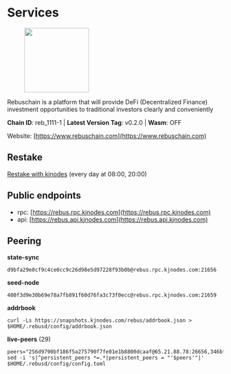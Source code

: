 # Services

<figure><img src="https://raw.githubusercontent.com/kj89/testnet_manuals/main/pingpub/logos/rebus.png" width="150" alt=""><figcaption></figcaption></figure>

Rebuschain is a platform that will provide DeFi (Decentralized Finance)  investment opportunities to traditional investors clearly and conveniently

**Chain ID**: reb_1111-1 | **Latest Version Tag**: v0.2.0 | **Wasm**: OFF

Website: [https://www.rebuschain.com](https://www.rebuschain.com)

## Restake

[Restake with kjnodes](https://restake.app/rebus/rebusvaloper1vndzy8y55ylgpmmsc34uy8rm6kqlml6ffs9lrv) (every day at 08:00, 20:00)
## Public endpoints

* rpc: [https://rebus.rpc.kjnodes.com](https://rebus.rpc.kjnodes.com)
* api: [https://rebus.api.kjnodes.com](https://rebus.api.kjnodes.com)

## Peering

**state-sync**

```
d9bfa29e0cf9c4ce0cc9c26d98e5d97228f93b0b@rebus.rpc.kjnodes.com:21656
```

**seed-node**

```
400f3d9e30b69e78a7fb891f60d76fa3c73f0ecc@rebus.rpc.kjnodes.com:21659
```

**addrbook**
```
curl -Ls https://snapshots.kjnodes.com/rebus/addrbook.json > $HOME/.rebusd/config/addrbook.json
```

**live-peers** (29)
```
peers="256d9790bf186f5a275790f7fe01e1b8800dcaaf@65.21.88.78:26656,346bf012c17fa30ef70ae72f082374838626532a@65.108.106.131:26696,641b33b0e909630868133820605edf2b4ba4969a@65.109.49.109:26656,75c5365e8da9a4caa908a195ffa3fdc1e6432019@65.108.232.248:26756,aa2feb704c0089b1a0f23011a9e7cd2c27a06134@65.21.200.6:29656,d9bfa29e0cf9c4ce0cc9c26d98e5d97228f93b0b@144.76.163.233:21656,4a4d2e7070e05ad6c13628d2f191d96172659452@65.109.65.210:40656,17779ded6b3dc2f31d6c6f40cc6f07d802753ba7@78.47.153.128:26656,ab6a4ae2857ac05fa8f45b03871fa3945193fc61@46.4.81.204:35656,cd71aa366822800a2aa7051fae69127f78b3f203@188.165.225.226:26656,34e3178b6e0f25451fd690c15fc199d5a9bdfb9b@15.204.197.11:26656,7196b111260698b8b6ba8ea64c3af0444fb365c8@195.201.63.87:41656,5a13200e67f6cb5385d9d8f8c68a7b5e62f8cd54@188.34.176.96:26656,49e084a4c77f168810608e20b530ee9d25ac69b7@209.126.8.176:26656,186209f02d238b48dcc7997cca3e6c6855aa91aa@20.112.73.169:26656,ea5e7a6b9a5c18c6455e7a8c583c129c5821a452@51.178.80.111:26656,b574e11e103058a121cc03d1c4d9867ba3daed34@135.181.139.113:31656,42d76e6353f9f2206ca062935d0523baa4b7f671@116.202.227.117:21656,237bfc05da5f8cabee00f148995333f37186d232@164.68.121.101:26656,036c453576f9f4cad684e78d09e0fbf876e9cdee@54.39.243.226:22656,c177f05fc7c0379e26eff108048c0bfd96949b2c@141.95.65.73:17256,30ff8100fefac53ee40ef7631f1a3c66ca2b82cf@135.181.164.90:26656,d6c891779edb84d91aa7dd043dcc819c11bf6895@185.245.183.106:26656,69e27ab9b46350654805df3ea8d9ac2f00af4e4c@38.242.244.85:26656,89ded0a3987d22e46b756fead439e2a4d25f23cb@185.144.99.30:26656,7ee74ea68e350fc5214657255cba5e339bb30c2a@138.201.127.91:26674,d12f9b52ca0e11cdeca5c46e802249ade4c39c45@185.248.24.40:26656,3e319c765b7b48d518a2e3218efc317234b81681@142.132.159.188:26656,1e3e466e9e0bfc129d69c0fb71149aea9557bd98@51.89.40.96:26656"
sed -i 's|^persistent_peers *=.*|persistent_peers = "'$peers'"|' $HOME/.rebusd/config/config.toml
```
